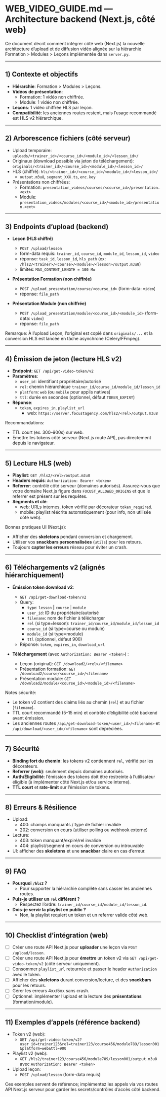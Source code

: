 # WEB_VIDEO_GUIDE.md — Architecture backend (Next.js, côté web)

Ce document décrit comment intégrer côté web (Next.js) la nouvelle architecture d’upload et de diffusion vidéo alignée sur la hiérarchie Formation > Modules > Leçons implémentée dans `server.py`.

---

## 1) Contexte et objectifs

- __Hiérarchie__: Formation > Modules > Leçons.
- __Vidéos de présentation__:
  - Formation: 1 vidéo non chiffrée.
  - Module: 1 vidéo non chiffrée.
- __Leçons__: 1 vidéo chiffrée HLS par leçon.
- __Compatibilité__: les anciennes routes restent, mais l’usage recommandé est HLS v2 hiérarchique.

---

## 2) Arborescence fichiers (côté serveur)

- Upload temporaire: `uploads/<trainer_id>/<course_id>/<module_id>/<lesson_id>/`
- Originaux (download possible via jeton de téléchargement): `originals/<trainer_id>/<course_id>/<module_id>/<lesson_id>/`
- HLS (chiffré): `hls/<trainer_id>/<course_id>/<module_id>/<lesson_id>/`
  - `output.m3u8`, `segment_XXX.ts`, `enc.key`
- Présentations non chiffrées:
  - Formation: `presentation_videos/courses/<course_id>/presentation.<ext>`
  - Module: `presentation_videos/modules/<course_id>/<module_id>/presentation.<ext>`

---

## 3) Endpoints d’upload (backend)

- __Leçon (HLS chiffré)__
  - `POST /upload/lesson`
  - form-data requis: `trainer_id`, `course_id`, `module_id`, `lesson_id`, `video`
  - réponse: `task_id`, `lesson_id`, `hls_path` (ex: `/hls2/<trainer>/<course>/<module>/<lesson>/output.m3u8`)
  - limites: `MAX_CONTENT_LENGTH = 100 Mo`

- __Présentation Formation (non chiffrée)__
  - `POST /upload_presentation/course/<course_id>` (form-data: `video`)
  - réponse: `file_path`

- __Présentation Module (non chiffrée)__
  - `POST /upload_presentation/module/<course_id>/<module_id>` (form-data: `video`)
  - réponse: `file_path`

Remarque: À l’upload Leçon, l’original est copié dans `originals/...` et la conversion HLS est lancée en tâche asynchrone (Celery/FFmpeg).

---

## 4) Émission de jeton (lecture HLS v2)

- __Endpoint__: `GET /api/get-video-token/v2`
- __Paramètres__:
  - `user_id`: identifiant propriétaire/autorisé
  - `rel`: chemin hiérarchique `trainer_id/course_id/module_id/lesson_id`
  - `platform`: `web` (ou `mobile` pour applis natives)
  - `ttl`: durée en secondes (optionnel, défaut `TOKEN_EXPIRY`)
- __Réponse__:
  - `token`, `expires_in`, `playlist_url`
    - web: `https://server.focustagency.com/hls2/<rel>/output.m3u8`

Recommandations:
- TTL court (ex. 300–900s) sur web.
- Émettre les tokens côté serveur (Next.js route API), pas directement depuis le navigateur.

---

## 5) Lecture HLS (web)

- __Playlist__: `GET /hls2/<rel>/output.m3u8`
- __Headers requis__: `Authorization: Bearer <token>`
- __Referrer__: contrôlé côté serveur (domaines autorisés). Assurez-vous que votre domaine Next.js figure dans `FOCUST_ALLOWED_ORIGINS` et que le referrer est présent sur les requêtes.
- __Segments et clé__:
  - web: URLs internes, token vérifié par décorateur `token_required`.
  - mobile: playlist réécrite automatiquement (pour info, non utilisée côté web).

Bonnes pratiques UI (Next.js):
- Afficher des __skeletons__ pendant conversion et chargement.
- Utiliser vos __snackbars personnalisées__ (`utils`) pour les retours.
- Toujours __capter les erreurs__ réseau pour éviter un crash.

---

## 6) Téléchargements v2 (alignés hiérarchiquement)

- __Émission token download v2__:
  - `GET /api/get-download-token/v2`
  - Query:
    - `type`: `lesson` | `course` | `module`
    - `user_id`: ID du propriétaire/autorisé
    - `filename`: nom de fichier à télécharger
    - `rel` (si type=lesson): `trainer_id/course_id/module_id/lesson_id`
    - `course_id` (si type=course ou module)
    - `module_id` (si type=module)
    - `ttl` (optionnel, défaut 900)
  - Réponse: `token`, `expires_in`, `download_url`

- __Téléchargement__ (avec `Authorization: Bearer <token>`) :
  - Leçon (original): `GET /download2/<rel>/<filename>`
  - Présentation formation: `GET /download2/course/<course_id>/<filename>`
  - Présentation module: `GET /download2/module/<course_id>/<module_id>/<filename>`

Notes sécurité:
- Le token v2 contient des claims liés au chemin (`rel`) et au fichier (`filename`).
- TTL court recommandé (5–15 min) et contrôle d’éligibilité côté backend avant émission.
- Les anciennes routes `/api/get-download-token/<user_id>/<filename>` et `/api/download/<user_id>/<filename>` sont dépréciées.

---

## 7) Sécurité

- __Binding fort du chemin__: les tokens v2 contiennent `rel`, vérifié par les décorateurs.
- __Referrer (web)__: seulement depuis domaines autorisés.
- __Auth/Éligibilité__: l’émission des tokens doit être restreinte à l’utilisateur éligible (à implémenter côté Next.js et/ou service interne).
- __TTL court__ et __rate-limit__ sur l’émission de tokens.

---

## 8) Erreurs & Résilience

- Upload:
  - 400: champs manquants / type de fichier invalide
  - 202: conversion en cours (utiliser polling ou webhook externe)
- Lecture:
  - 403: token manquant/expiré/rel invalide
  - 404: playlist/segment en cours de conversion ou introuvable
- UI: afficher des __skeletons__ et une __snackbar__ claire en cas d’erreur.

---

## 9) FAQ

- __Pourquoi `/hls2` ?__
  - Pour supporter la hiérarchie complète sans casser les anciennes routes.
- __Puis-je utiliser un `rel` différent ?__
  - Respectez l’ordre: `trainer_id/course_id/module_id/lesson_id`.
- __Dois-je servir la playlist en public ?__
  - Non, la playlist requiert un token et un referrer valide côté web.

---

## 10) Checklist d’intégration (web)

- [ ] Créer une route API Next.js pour __uploader__ une leçon via `POST /upload/lesson`.
- [ ] Créer une route API Next.js pour __émettre__ un token v2 via `GET /api/get-video-token/v2` (côté serveur uniquement).
- [ ] Consommer `playlist_url` retournée et passer le header `Authorization` avec le token.
- [ ] Afficher des __skeletons__ durant conversion/lecture, et des __snackbars__ pour les retours.
- [ ] Gérer les erreurs 4xx/5xx sans crash.
- [ ] Optionnel: implémenter l’upload et la lecture des __présentations__ (formation/module).

---

## 11) Exemples d’appels (référence backend)

- Token v2 (web):
  - `GET /api/get-video-token/v2?user_id=trainer123&rel=trainer123/course456/module789/lesson001&platform=web&ttl=900`
- Playlist v2 (web):
  - `GET /hls2/trainer123/course456/module789/lesson001/output.m3u8` avec `Authorization: Bearer <token>`
- Upload leçon:
  - `POST /upload/lesson` (form-data requis)

Ces exemples servent de référence; implémentez les appels via vos routes API Next.js serveur pour garder les secrets/contrôles d’accès côté backend.
